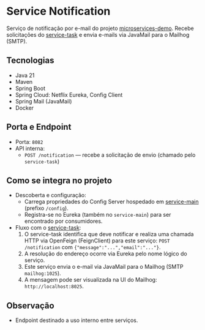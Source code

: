 # Service Notification

Serviço de notificação por e-mail do projeto [microservices-demo](https://github.com/Lucas-319/microservices-demo). Recebe solicitações do [service-task](https://github.com/Lucas-319/service-task) e envia e-mails via JavaMail para o Mailhog (SMTP).

## Tecnologias
- Java 21 
- Maven
- Spring Boot
- Spring Cloud: Netflix Eureka, Config Client
- Spring Mail (JavaMail)
- Docker

## Porta e Endpoint
- Porta: `8082`
- API interna:
  - `POST /notification` — recebe a solicitação de envio (chamado pelo `service-task`)

## Como se integra no projeto
- Descoberta e configuração:
  - Carrega propriedades do Config Server hospedado em [service-main](https://github.com/Lucas-319/service-main) (prefixo `/config`).
  - Registra-se no Eureka (também no `service-main`) para ser encontrado por consumidores.
- Fluxo com o [service-task](https://github.com/Lucas-319/service-task):
  1. O service-task identifica que deve notificar e realiza uma chamada HTTP via OpenFeign (FeignClient) para este serviço: `POST /notification` com `{"message":"...","email":"..."}`.
  2. A resolução do endereço ocorre via Eureka pelo nome lógico do serviço.
  3. Este serviço envia o e-mail via JavaMail para o Mailhog (SMTP `mailhog:1025`).
  4. A mensagem pode ser visualizada na UI do Mailhog: `http://localhost:8025`.

## Observação
- Endpoint destinado a uso interno entre serviços.
